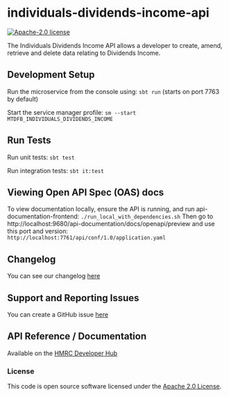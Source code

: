 
# individuals-dividends-income-api

[![Apache-2.0 license](http://img.shields.io/badge/license-Apache-blue.svg)](http://www.apache.org/licenses/LICENSE-2.0.html)

The Individuals Dividends Income API allows a developer to create, amend, retrieve and delete data relating to Dividends Income.

## Development Setup

Run the microservice from the console using: `sbt run` (starts on port 7763 by default)

Start the service manager profile: `sm --start MTDFB_INDIVIDUALS_DIVIDENDS_INCOME`

## Run Tests

Run unit tests: `sbt test`

Run integration tests: `sbt it:test`

## Viewing Open API Spec (OAS) docs

To view documentation locally, ensure the API is running, and run api-documentation-frontend:
`./run_local_with_dependencies.sh`
Then go to http://localhost:9680/api-documentation/docs/openapi/preview and use this port and version:
`http://localhost:7761/api/conf/1.0/application.yaml`

## Changelog

You can see our changelog [here](https://github.com/hmrc/income-tax-mtd-changelog)

## Support and Reporting Issues

You can create a GitHub issue [here](https://github.com/hmrc/income-tax-mtd-changelog/issues)

## API Reference / Documentation

Available on
the [HMRC Developer Hub](https://developer.service.hmrc.gov.uk/api-documentation/docs/api/service/individuals-other-income-api)

### License

This code is open source software licensed under the [Apache 2.0 License]("http://www.apache.org/licenses/LICENSE-2.0.html").